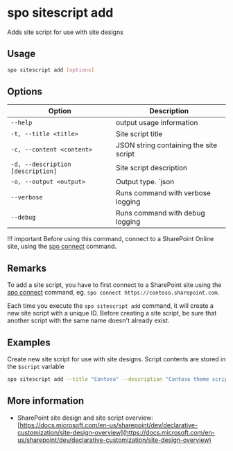 # spo sitescript add

Adds site script for use with site designs

## Usage

```sh
spo sitescript add [options]
```

## Options

Option|Description
------|-----------
`--help`|output usage information
`-t, --title <title>`|Site script title
`-c, --content <content>`|JSON string containing the site script
`-d, --description [description]`|Site script description
`-o, --output <output>`|Output type. `json|text`. Default `text`
`--verbose`|Runs command with verbose logging
`--debug`|Runs command with debug logging

!!! important
    Before using this command, connect to a SharePoint Online site, using the [spo connect](../connect.md) command.

## Remarks

To add a site script, you have to first connect to a SharePoint site using the [spo connect](../connect.md) command, eg. `spo connect https://contoso.sharepoint.com`.

Each time you execute the `spo sitescript add` command, it will create a new site script with a unique ID. Before creating a site script, be sure that another script with the same name doesn't already exist.

## Examples

Create new site script for use with site designs. Script contents are stored in the `$script` variable

```sh
spo sitescript add --title "Contoso" --description "Contoso theme script" --content $script
```

## More information

- SharePoint site design and site script overview: [https://docs.microsoft.com/en-us/sharepoint/dev/declarative-customization/site-design-overview](https://docs.microsoft.com/en-us/sharepoint/dev/declarative-customization/site-design-overview)